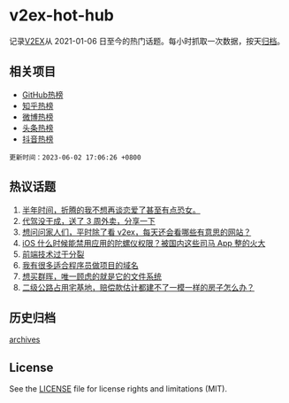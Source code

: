 # v2ex-hot-hub

 记录[V2EX](https://www.v2ex.com/)从 2021-01-06 日至今的热门话题。每小时抓取一次数据，按天[归档](archives)。
 
 ## 相关项目

- [GitHub热榜](https://github.com/snaildev/github-hot-hub)
- [知乎热榜](https://github.com/snaildev/zhihu-hot-hub)
- [微博热榜](https://github.com/snaildev/weibo-hot-hub)
- [头条热榜](https://github.com/snaildev/toutiao-hot-hub)
- [抖音热榜](https://github.com/snaildev/douyin-hot-hub)


 `更新时间：2023-06-02 17:06:26 +0800`

## 热议话题

1. [半年时间，折腾的我不想再谈恋爱了甚至有点恐女。](https://www.v2ex.com/t/944959)
1. [代驾没干成，送了 3 周外卖，分享一下](https://www.v2ex.com/t/945105)
1. [想问问家人们，平时除了看 v2ex，每天还会看哪些有意思的网站？](https://www.v2ex.com/t/945107)
1. [iOS 什么时候能禁用应用的陀螺仪权限？被国内这些司马 App 整的火大](https://www.v2ex.com/t/945037)
1. [前端技术过于分裂](https://www.v2ex.com/t/944995)
1. [我有很多适合程序员做项目的域名](https://www.v2ex.com/t/945090)
1. [想买群晖，唯一顾虑的就是它的文件系统](https://www.v2ex.com/t/945054)
1. [二级公路占用宅基地，赔偿款估计都建不了一模一样的房子怎么办？](https://www.v2ex.com/t/944978)

## 历史归档

[archives](archives)

## License

See the [LICENSE](LICENSE) file for license rights and limitations (MIT).
